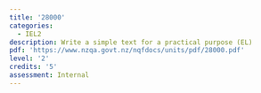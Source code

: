 ```yaml
---
title: '28000'
categories:
  - IEL2
description: Write a simple text for a practical purpose (EL)
pdf: 'https://www.nzqa.govt.nz/nqfdocs/units/pdf/28000.pdf'
level: '2'
credits: '5'
assessment: Internal
---
```


